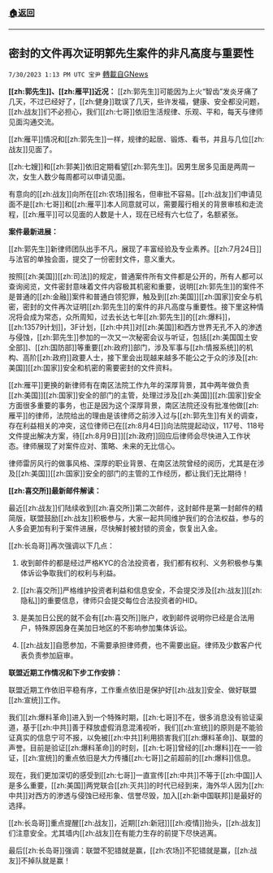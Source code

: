 ###  [:house:返回](README.md)
---


## 密封的文件再次证明郭先生案件的非凡高度与重要性
`7/30/2023 1:13 PM UTC 宝尹` [轉載自GNews](https://gnews.org/articles/1499332)

**[[zh:郭先生]]、[[zh:雁平]]近况：**
[[zh:郭先生]]可能因为上火“智齿”发炎牙痛了几天，不过已经好了，[[zh:健身]]耽误了几天，些许发福，健康、安全都没问题，[[zh:战友]]们不必担心，我们[[zh:七哥]]依旧生活规律、乐观、平和，每天与律师见面沟通交流。

[[zh:雁平]]情况和[[zh:郭先生]]一样，规律的起居、锻炼、看书，并且与几位[[zh:战友]]见面了。

[[zh:七嫂]]和[[zh:郭美]]依旧定期看望[[zh:郭先生]]。因男生居多见面是两周一次，女生人数少每周都可以申请见面。

有意向的[[zh:战友]]向所在[[zh:农场]]报名，但审批不容易。[[zh:战友]]们申请见面不是[[zh:七哥]]和[[zh:雁平]]本人同意就可以，需要履行相关的背景审核和走流程，[[zh:雁平]]可以见面的人数是十人，现在已经有六七位了，名额紧张。

**案件最新进展：**

[[zh:郭先生]]新律师团队出手不凡，展现了丰富经验及专业素养。[[zh:7月24日]]与法官的单独会面，提交了一份密封文件，意义重大。

按照[[zh:美国]][[zh:司法]]的规定，普通案件所有文件都是公开的，所有人都可以查询阅览，文件密封意味着文件内容极其机密和重要，说明[[zh:郭先生]]的案件不是普通的[[zh:金融]]案件和普通白领犯罪，触及到[[zh:美国]][[zh:国家]]安全与机密，密封的文件再次证明[[zh:郭先生]]的案件的非凡高度与重要性。接下里这种情况将会成为常态，众所周知，过去长达七年[[zh:郭先生]]的[[zh:爆料]]，[[zh:13579计划]]，3F计划，[[zh:中共]]对[[zh:美国]]和西方世界无孔不入的渗透与侵蚀，[[zh:郭先生]]参加的一次又一次秘密会议与听证，包括[[zh:美国国土安全部]]、[[zh:国防部]]等重要[[zh:政府]]部门，涉及军事与[[zh:情报系统]]的机构、高阶[[zh:政府]]政要人士，接下里会出现越来越多不能公之于众的涉及[[zh:美国]][[zh:国家]]安全和机密的需要密封的文件资料。

[[zh:雁平]]更换的新律师有在南区法院工作九年的深厚背景，其中两年做负责[[zh:美国]][[zh:国家]]安全的部门的主管，处理过涉及[[zh:美国]][[zh:国家]]安全方面很多重要的事务，也正是因为这个深厚背景，南区法院还没有批准他做[[zh:雁平]]的律师，法院给出的理由是该律师之前涉入过与[[zh:郭先生]]有关的调查，存在利益相关的冲突，这位律师已在[[zh:8月4日]]向法院提起动议，117号、118号文件提出解决方案，待[[zh:8月9日]][[zh:政府]]回应后律师会尽快进入工作状态。律师展现了对案件应对、策略、未来的无比信心。

律师雷厉风行的做事风格、深厚的职业背景、在南区法院曾经的阅历，尤其是在涉及[[zh:美国]][[zh:国家]]安全的部门的主管的工作经历，都让我们无比期待！

**[[zh:喜交所]]最新邮件解读：**

最近[[zh:战友]]们陆续收到[[zh:喜交所]]第二次邮件，这封邮件是第一封邮件的精简版，联盟鼓励[[zh:战友]]积极参与，大家一起共同维护我们的合法权益，参与的人多会更加有利于案件进展，尽快解封被封锁的资金，恢复出入金。

[[zh:长岛哥]]再次强调以下几点：

1. 收到邮件的都是经过严格KYC的合法投资者，我们都有权利、义务积极参与集体诉讼争取我们的权利与利益。

2. [[zh:喜交所]]严格维护投资者利益和信息安全，不会提交涉及[[zh:战友]][[zh:隐私]]的重要信息，律师只会提交每位合法投资者的HID。

3. 是美加日公民的就不会有[[zh:喜交所]]账户，收到邮件说明你已经是合法用户，特殊原因身在美加日地区的不影响参加集体诉讼。

4. [[zh:战友]]自愿参加，不需要承担律师费，也不需要出庭。律师及少数客户代表负责参加庭审。

**联盟近期工作情况和下步工作安排：**

联盟近期工作依旧平稳有序，工作重点依旧是保护好[[zh:战友]]安全、做好联盟[[zh:宣统]]工作。

我们[[zh:爆料革命]]进入到一个特殊时期，[[zh:七哥]]不在，很多消息没有验证渠道，基于[[zh:中共]]善于释放虚假消息混淆视听，我们[[zh:宣统]]的原则是不能验证真实的信息宁可不报，以免被[[zh:中共]]利用损害我们[[zh:爆料革命]]、联盟的声誉。目前是验证[[zh:爆料革命]]的时刻，[[zh:七哥]]曾经的[[zh:爆料]]在一一验证，[[zh:宣统]]的重点依旧是大力传播[[zh:七哥]]之前超前的[[zh:爆料]]信息。

现在，我们更加深切的感受到[[zh:七哥]]一直宣传[[zh:中共]]不等于[[zh:中国]]人是多么重要，[[zh:美国]]两党联合[[zh:灭共]]的时代已经到来，海外华人因为[[zh:中共]]对西方的渗透与侵蚀已经形象、信誉尽毁，加入[[zh:新中国联邦]]是最好的选择。

[[zh:长岛哥]]重点提醒[[zh:战友]]，近期[[zh:新冠]][[zh:疫情]]抬头，[[zh:战友]]们注意安全。尤其墙内[[zh:战友]]在有能力生存的前提下尽快逃离。

最后[[zh:长岛哥]]强调：联盟不犯错就是赢，[[zh:农场]]不犯错就是赢，[[zh:战友]]不掉队就是赢！
